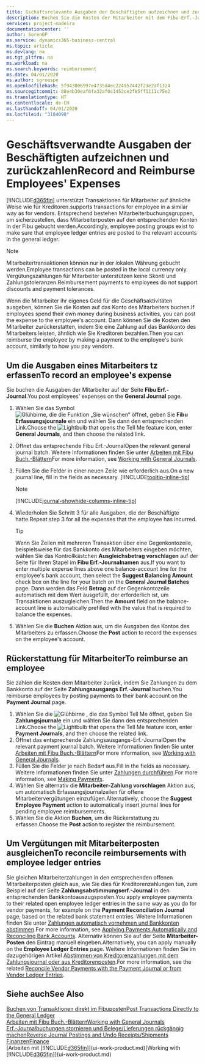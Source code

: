 ```yaml
---
title: Gschäftsrelevante Ausgaben der Beschäftigten aufzeichnen und zurückzahlen | Microsoft Docs
description: Buchen Sie die Kosten der Mitarbeiter mit dem Fibu-Erf.-Journal zu dem Konto und buchen Sie später die Zahlung an das Bankkonto des Mitarbeiters, dem die geschäftsverwandten Ausgaben zurückzuerstatten sind.
services: project-madeira
documentationcenter: ''
author: SorenGP
ms.service: dynamics365-business-central
ms.topic: article
ms.devlang: na
ms.tgt_pltfrm: na
ms.workload: na
ms.search.keywords: reimbursement
ms.date: 04/01/2020
ms.author: sgroespe
ms.openlocfilehash: 5f943006997e4735d4ec224957442f23e2af1324
ms.sourcegitcommit: 88e4b30eaf6fa32af0c1452ce2f85ff1111c75e2
ms.translationtype: HT
ms.contentlocale: de-CH
ms.lasthandoff: 04/01/2020
ms.locfileid: "3184090"
---
```

# <a name="record-and-reimburse-employees-expenses"></a><span data-ttu-id="bb1ae-103">Geschäftsverwandte Ausgaben der Beschäftigten aufzeichnen und zurückzahlen</span><span class="sxs-lookup"><span data-stu-id="bb1ae-103">Record and Reimburse Employees' Expenses</span></span>
[!INCLUDE[d365fin](includes/d365fin_md.md)] <span data-ttu-id="bb1ae-104">unterstützt Transaktionen für Mitarbeiter auf ähnliche Weise wie für Kreditoren.</span><span class="sxs-lookup"><span data-stu-id="bb1ae-104">supports transactions for employee in a similar way as for vendors.</span></span> <span data-ttu-id="bb1ae-105">Entsprechend bestehen Mitarbeiterbuchungsgruppen, um sicherzustellen, dass Mitarbeiterposten auf den entsprechenden Konten in der Fibu gebucht werden.</span><span class="sxs-lookup"><span data-stu-id="bb1ae-105">Accordingly, employee posting groups exist to make sure that employee ledger entries are posted to the relevant accounts in the general ledger.</span></span>

> [!NOTE]  
> <span data-ttu-id="bb1ae-106">Mitarbeitertransaktionen können nur in der lokalen Währung gebucht werden.</span><span class="sxs-lookup"><span data-stu-id="bb1ae-106">Employee transactions can be posted in the local currency only.</span></span> <span data-ttu-id="bb1ae-107">Vergütungszahlungen für Mitarbeiter unterstützen keine Skonti und Zahlungstoleranzen.</span><span class="sxs-lookup"><span data-stu-id="bb1ae-107">Reimbursement payments to employees do not support discounts and payment tolerances.</span></span>

<span data-ttu-id="bb1ae-108">Wenn die Mitarbeiter ihr eigenes Geld für die Geschäftsaktivitäten ausgeben, können Sie die Kosten auf das Konto des Mitarbeiters buchen.</span><span class="sxs-lookup"><span data-stu-id="bb1ae-108">If employees spend their own money during business activities, you can post the expense to the employee's account.</span></span> <span data-ttu-id="bb1ae-109">Dann können Sie die Kosten den Mitarbeiter zurückerstatten, indem Sie eine Zahlung auf das  Bankkonto des Mitarbeiters leisten, ähnlich wie Sie Kreditoren bezahlen.</span><span class="sxs-lookup"><span data-stu-id="bb1ae-109">Then you can reimburse the employee by making a payment to the employee's bank account, similarly to how you pay vendors.</span></span>

## <a name="to-record-an-employees-expense"></a><span data-ttu-id="bb1ae-110">Um die Ausgaben eines Mitarbeiters tz erfassen</span><span class="sxs-lookup"><span data-stu-id="bb1ae-110">To record an employee's expense</span></span>
<span data-ttu-id="bb1ae-111">Sie buchen die Ausgaben der Mitarbeiter auf der Seite **Fibu Erf.-Journal**.</span><span class="sxs-lookup"><span data-stu-id="bb1ae-111">You post employees' expenses on the **General Journal** page.</span></span>
1. <span data-ttu-id="bb1ae-112">Wählen Sie das Symbol ![Glühbirne, die die Funktion „Sie wünschen“ öffnet](media/ui-search/search_small.png "Tell Me-Funktion"), geben Sie **Fibu Erfassungsjournale** ein und wählen Sie dann den entsprechenden Link.</span><span class="sxs-lookup"><span data-stu-id="bb1ae-112">Choose the ![Lightbulb that opens the Tell Me feature](media/ui-search/search_small.png "Tell me what you want to do") icon, enter **General Journals**, and then choose the related link.</span></span>
2. <span data-ttu-id="bb1ae-113">Öffnet das entsprechende Fibu Erf.-Journal</span><span class="sxs-lookup"><span data-stu-id="bb1ae-113">Open the relevant general journal batch.</span></span> <span data-ttu-id="bb1ae-114">Weitere Informationen finden Sie unter [Arbeiten mit Fibu Buch.-Blättern](ui-work-general-journals.md)</span><span class="sxs-lookup"><span data-stu-id="bb1ae-114">For more information, see [Working with General Journals](ui-work-general-journals.md).</span></span>
3. <span data-ttu-id="bb1ae-115">Füllen Sie die Felder in einer neuen Zeile wie erforderlich aus.</span><span class="sxs-lookup"><span data-stu-id="bb1ae-115">On a new journal line, fill in the fields as necessary.</span></span> [!INCLUDE[tooltip-inline-tip](includes/tooltip-inline-tip_md.md)]    

    > [!NOTE]
    > [!INCLUDE[journal-showhide-columns-inline-tip](includes/journal-showhide-columns-inline-tip.md)]
4. <span data-ttu-id="bb1ae-116">Wiederholen Sie Schritt 3 für alle Ausgaben, die der Beschäftigte hatte.</span><span class="sxs-lookup"><span data-stu-id="bb1ae-116">Repeat step 3 for all the expenses that the employee has incurred.</span></span>

    > [!TIP]  
    > <span data-ttu-id="bb1ae-117">Wenn Sie Zeilen mit mehreren Transaktion über eine Gegenkontozeile, beispielsweise für das Bankkonto des Mitarbeiters eingeben möchten, wählen Sie das Kontrollkästchen **Ausgleichsbetrag vorschlagen** auf der Seite für Ihren Stapel im **Fibu Erf.-Journalnamen** aus.</span><span class="sxs-lookup"><span data-stu-id="bb1ae-117">If you want to enter multiple expense lines above one balance-account line for the employee's bank account, then select the **Suggest Balancing Amount** check box on the line for your batch on the **General Journal Batches** page.</span></span> <span data-ttu-id="bb1ae-118">Dann werden das Feld **Betrag** auf der Gegenkontozeile automatisch mit dem Wert ausgefüllt, der erforderlich ist, um Transaktionen auszugleichen.</span><span class="sxs-lookup"><span data-stu-id="bb1ae-118">Then the **Amount** field on the balance-account line is automatically prefilled with the value that is required to balance the expenses.</span></span>
5. <span data-ttu-id="bb1ae-119">Wählen Sie die **Buchen** Aktion aus, um die Ausgaben des Kontos des Mitarbeiters zu erfassen.</span><span class="sxs-lookup"><span data-stu-id="bb1ae-119">Choose the **Post** action to record the expenses on the employee's account.</span></span>

## <a name="to-reimburse-an-employee"></a><span data-ttu-id="bb1ae-120">Rückerstattung für Mitarbeiter</span><span class="sxs-lookup"><span data-stu-id="bb1ae-120">To reimburse an employee</span></span>
<span data-ttu-id="bb1ae-121">Sie zahlen die Kosten dem Mitarbeiter zurück, indem Sie Zahlungen zu dem Bankkonto auf der Seite **Zahlungsausgangs Erf.-Journal** buchen.</span><span class="sxs-lookup"><span data-stu-id="bb1ae-121">You reimburse employees by posting payments to their bank account on the **Payment Journal** page.</span></span>
1. <span data-ttu-id="bb1ae-122">Wählen Sie die ![Glühbirne , die das Symbol Tell Me öffnet](media/ui-search/search_small.png "Tell Me-Funktion"), geben Sie **Zahlungsjournale** ein und wählen Sie dann den entsprechenden Link.</span><span class="sxs-lookup"><span data-stu-id="bb1ae-122">Choose the ![Lightbulb that opens the Tell Me feature](media/ui-search/search_small.png "Tell me what you want to do") icon, enter **Payment Journals**, and then choose the related link.</span></span>
2. <span data-ttu-id="bb1ae-123">Öffnet das entsprechende Zahlungsausgangs-Erf.-Journal</span><span class="sxs-lookup"><span data-stu-id="bb1ae-123">Open the relevant payment journal batch.</span></span> <span data-ttu-id="bb1ae-124">Weitere Informationen finden Sie unter [Arbeiten mit Fibu Buch.-Blättern](ui-work-general-journals.md)</span><span class="sxs-lookup"><span data-stu-id="bb1ae-124">For more information, see [Working with General Journals](ui-work-general-journals.md).</span></span>
3. <span data-ttu-id="bb1ae-125">Füllen Sie die Felder je nach Bedarf aus.</span><span class="sxs-lookup"><span data-stu-id="bb1ae-125">Fill in the fields as necessary.</span></span> <span data-ttu-id="bb1ae-126">Weitere Informationen finden Sie unter [Zahlungen durchführen](payables-make-payments.md).</span><span class="sxs-lookup"><span data-stu-id="bb1ae-126">For more information, see [Making Payments](payables-make-payments.md).</span></span>
4. <span data-ttu-id="bb1ae-127">Wählen Sie alternativ die **Mitarbeiter-Zahlung vorschlagen** Aktion aus, um automatisch Erfassungsjournalzeilen für offene Mitarbeitervergütungen einzufügen.</span><span class="sxs-lookup"><span data-stu-id="bb1ae-127">Alternatively, choose the **Suggest Employee Payment** action to automatically insert journal lines for pending employee reimbursements.</span></span>
5. <span data-ttu-id="bb1ae-128">Wählen Sie die Aktion **Buchen**, um die Rückerstattung zu erfassen.</span><span class="sxs-lookup"><span data-stu-id="bb1ae-128">Choose the **Post** action to register the reimbursement.</span></span>  

## <a name="to-reconcile-reimbursements-with-employee-ledger-entries"></a><span data-ttu-id="bb1ae-129">Um Vergütungen mit Mitarbeiterposten ausgleichen</span><span class="sxs-lookup"><span data-stu-id="bb1ae-129">To reconcile reimbursements with employee ledger entries</span></span>
<span data-ttu-id="bb1ae-130">Sie gleichen Mitarbeiterzahlungen in den entsprechenden offenen Mitarbeiterposten gleich aus, wie Sie dies für Kreditorenzahlungen tun, zum Beispiel auf der Seite **Zahlungsabstimmungserf.-Journal** in den entsprechenden Bankkontoauszugsposten.</span><span class="sxs-lookup"><span data-stu-id="bb1ae-130">You apply employee payments to their related open employee ledger entries in the same way as you do for vendor payments, for example on the **Payment Reconciliation Journal** page, based on the related bank statement entries.</span></span> <span data-ttu-id="bb1ae-131">Weitere Informationen finden Sie unter [Zahlungen automatisch vornehmen und Bankkonten abstimmen](receivables-apply-payments-auto-reconcile-bank-accounts.md).</span><span class="sxs-lookup"><span data-stu-id="bb1ae-131">For more information, see [Applying Payments Automatically and Reconciling Bank Accounts](receivables-apply-payments-auto-reconcile-bank-accounts.md).</span></span> <span data-ttu-id="bb1ae-132">Alternativ können Sie auf der Seite **Mitarbeiter-Posten** den Eintrag manuell eingeben.</span><span class="sxs-lookup"><span data-stu-id="bb1ae-132">Alternatively, you can apply manually on the **Employee Ledger Entries** page.</span></span> <span data-ttu-id="bb1ae-133">Weitere Informationen finden Sie im dazugehörigen Artikel [Abstimmen von Kreditorenzahlungen mit dem Zahlungsjournal oder aus Kreditorenposten](payables-how-apply-purchase-transactions-manually.md).</span><span class="sxs-lookup"><span data-stu-id="bb1ae-133">For more information, see the related [Reconcile Vendor Payments with the Payment Journal or from Vendor Ledger Entries](payables-how-apply-purchase-transactions-manually.md).</span></span>  

## <a name="see-also"></a><span data-ttu-id="bb1ae-134">Siehe auch</span><span class="sxs-lookup"><span data-stu-id="bb1ae-134">See Also</span></span>
[<span data-ttu-id="bb1ae-135">Buchen von Transaktionen direkt im Fibuposten</span><span class="sxs-lookup"><span data-stu-id="bb1ae-135">Post Transactions Directly to the General Ledger</span></span>](finance-how-post-transactions-directly.md)  
[<span data-ttu-id="bb1ae-136">Arbeiten mit Fibu Buch.-Blättern</span><span class="sxs-lookup"><span data-stu-id="bb1ae-136">Working with General Journals</span></span>](ui-work-general-journals.md)  
[<span data-ttu-id="bb1ae-137">Erf.-Journalbuchungen stornieren und Belege/Lieferungen rückgängig machen</span><span class="sxs-lookup"><span data-stu-id="bb1ae-137">Reverse Journal Postings and Undo Receipts/Shipments</span></span>](finance-how-reverse-journal-posting.md)  
[<span data-ttu-id="bb1ae-138">Finanzen</span><span class="sxs-lookup"><span data-stu-id="bb1ae-138">Finance</span></span>](finance.md)  
<span data-ttu-id="bb1ae-139">[Arbeiten mit [!INCLUDE[d365fin](includes/d365fin_md.md)]](ui-work-product.md)</span><span class="sxs-lookup"><span data-stu-id="bb1ae-139">[Working with [!INCLUDE[d365fin](includes/d365fin_md.md)]](ui-work-product.md)</span></span>  
